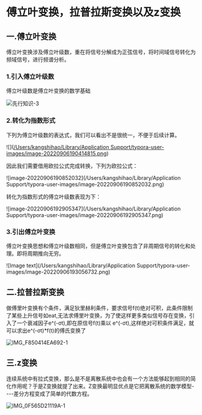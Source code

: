 # 傅立叶变换，拉普拉斯变换以及z变换

## 一.傅立叶变换

傅立叶变换涉及傅立叶级数，重在将信号分解成为正弦信号，将时间域信号转化为频域信号，进行频谱分析。

### 1.引入傅立叶级数

傅立叶级数是傅立叶变换的数学基础

![先行知识-3](/Users/kangshihao/Downloads/先行知识-3.jpg)

### 2.转化为指数形式

下列为傅立叶级数的表达式，我们可以看出不是很统一，不便于后续计算。

![]([/Users/kangshihao/Library/Application Support/typora-user-images/image-20220906190414815.png](https://github.com/MRKANGhub/EE-6203/blob/main/%E5%9B%BE%E7%89%87/IMG_0F565D21119A-1.jpeg))

因此我们需要借用欧拉公式完成转换，下列为欧拉公式：

![image-20220906190852032](/Users/kangshihao/Library/Application Support/typora-user-images/image-20220906190852032.png)



转化为指数形式的傅立叶级数表现为下：

![image-20220906192905347](/Users/kangshihao/Library/Application Support/typora-user-images/image-20220906192905347.png)

### 3.引出傅立叶变换

傅立叶变换思想和傅立叶级数相同，但是傅立叶变换包含了非周期信号的转化和处理。即将周期推向无穷。

![Image text](/Users/kangshihao/Library/Application Support/typora-user-images/image-20220906193056732.png)

## 二.拉普拉斯变换

做傅里叶变换有个条件，满足狄里赫利条件，要求信号f(t)绝对可积，此条件限制了某些上升信号如eat,无法求傅里叶变换，为了使这样更多类似信号存在变换，引入了一个衰减因子e^(-σt),即在原信号f(t)乘以 e^(-σt),这样绝对可积条件满足，就可以求出e^(-σt)*f(t)的傅氏变换了

![IMG_F850414EA692-1](/Users/kangshihao/Downloads/IMG_F850414EA692-1.jpeg)

## 三.z变换

连续系统中有拉式变换，那么是不是离散系统中也会有一个方法能够起到相同的简化作用呢？于是Z变换就提了出来。Z变换最明显优点是它把离散系统的数学模型----差分方程变成了简单的代数方程。

![IMG_0F565D21119A-1](/Users/kangshihao/Downloads/IMG_0F565D21119A-1.jpeg)
